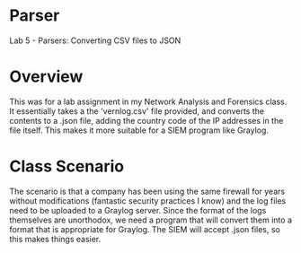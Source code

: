 # Parser
Lab 5 - Parsers: Converting CSV files to JSON

# Overview
This was for a lab assignment in my Network Analysis and Forensics class. It essentially takes a the 'vernlog.csv' file provided, and converts the contents to a .json file, adding the country code of
the IP addresses in the file itself. This makes it more suitable for a SIEM program like Graylog.

# Class Scenario
The scenario is that a company has been using the same firewall for years without modifications (fantastic security practices I know) and the log files need to be uploaded to a Graylog server.
Since the format of the logs themselves are unorthodox, we need a program that will convert them into a format that is appropriate for Graylog. The SIEM will accept .json files, so this makes
things easier.
